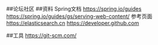 ##论坛社区
##资料
Spring文档
https://spring.io/guides
https://spring.io/guides/gs/serving-web-content/
参考页面 https://elasticsearch.cn 
https://developer.github.com

##工具
https://git-scm.com/